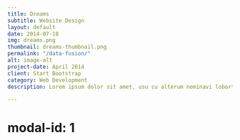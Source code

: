 ```yaml
---
title: Dreams
subtitle: Website Design
layout: default
date: 2014-07-18
img: dreams.png
thumbnail: dreams-thumbnail.png
permalink: "/data-fusion/"
alt: image-alt
project-date: April 2014
client: Start Bootstrap
category: Web Development
description: Lorem ipsum dolor sit amet, usu cu alterum nominavi lobortis. At duo novum diceret. Tantas apeirian vix et, usu sanctus postulant inciderint ut, populo diceret necessitatibus in vim. Cu eum dicam feugiat noluisse.

---
```


# modal-id: 1
